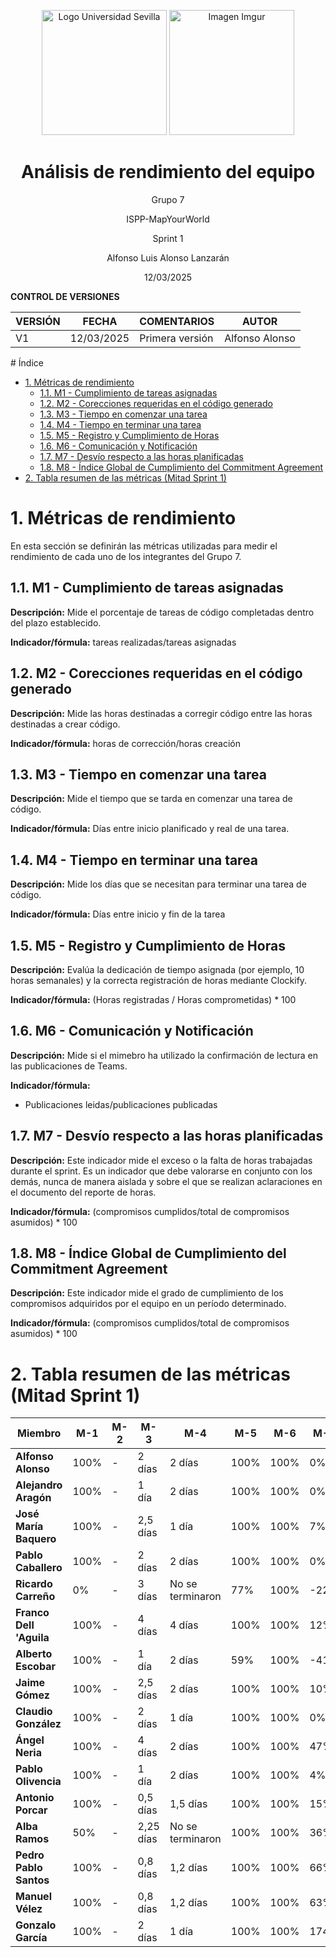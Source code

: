 <p align="center">
  <img src="https://www.ucm.es/al-acmes/file/logo-universidad-sevilla/?ver" alt="Logo Universidad Sevilla" width="200" height="200">
  <img src="https://i.imgur.com/vlzkG4H.png" alt="Imagen Imgur" width="auto" height="200">
</p>

<h1 align="center">Análisis de rendimiento del equipo</h1>

<p align="center">
    Grupo 7
</p>
<p align="center">
    ISPP-MapYourWorld
</p>
<p align="center">
    Sprint 1
</p>
<p align="center">
    Alfonso Luis Alonso Lanzarán
</p>
<p align="center">
    12/03/2025
</p>

**CONTROL DE VERSIONES**

| VERSIÓN | FECHA     | COMENTARIOS              | AUTOR              |
|---------|-----------|--------------------------|--------------------|
| V1      | 12/03/2025| Primera versión          | Alfonso Alonso     |

<!-- omit in toc--> # Índice

- [1. Métricas de rendimiento](#1-métricas-de-rendimiento)
  - [1.1. M1 - Cumplimiento de tareas asignadas](#11-m1---cumplimiento-de-tareas-asignadas)
  - [1.2. M2 - Corecciones requeridas en el código generado](#12-m2---corecciones-requeridas-en-el-código-generado)
  - [1.3. M3 - Tiempo en comenzar una tarea](#13-m3---tiempo-en-comenzar-una-tarea)
  - [1.4. M4 - Tiempo en terminar una tarea](#14-m4---tiempo-en-terminar-una-tarea)
  - [1.5. M5 - Registro y Cumplimiento de Horas](#15-m5---registro-y-cumplimiento-de-horas)
  - [1.6. M6 - Comunicación y Notificación](#16-m6---comunicación-y-notificación)
  - [1.7. M7 - Desvío respecto a las horas planificadas](#17-m7---desvío-respecto-a-las-horas-planificadas)
  - [1.8. M8 - Índice Global de Cumplimiento del Commitment Agreement](#18-m8---índice-global-de-cumplimiento-del-commitment-agreement)
- [2. Tabla resumen de las métricas (Mitad Sprint 1)](#2-tabla-resumen-de-las-métricas-mitad-sprint-1)

# 1. Métricas de rendimiento

En esta sección se definirán las métricas utilizadas para medir el rendimiento de cada uno de los integrantes del Grupo 7.

## 1.1. M1 - Cumplimiento de tareas asignadas

**Descripción:** Mide el porcentaje de tareas de código completadas dentro del plazo establecido.

**Indicador/fórmula:** tareas realizadas/tareas asignadas

## 1.2. M2 - Corecciones requeridas en el código generado

**Descripción:** Mide las horas destinadas a corregir código entre las horas destinadas a crear código.

**Indicador/fórmula:** horas de corrección/horas creación

## 1.3. M3 - Tiempo en comenzar una tarea

**Descripción:** Mide el tiempo que se tarda en comenzar una tarea de código.

**Indicador/fórmula:** Días entre inicio planificado y real de una tarea.

## 1.4. M4 - Tiempo en terminar una tarea

**Descripción:** Mide los días que se necesitan para terminar una tarea de código.

**Indicador/fórmula:** Días entre inicio y fin de la tarea

## 1.5. M5 - Registro y Cumplimiento de Horas

**Descripción:** Evalúa la dedicación de tiempo asignada (por ejemplo, 10 horas semanales) y la correcta registración de horas mediante Clockify.

**Indicador/fórmula:** (Horas registradas / Horas comprometidas) \* 100

## 1.6. M6 - Comunicación y Notificación

**Descripción:** Mide si el mimebro ha utilizado la confirmación de lectura en las publicaciones de Teams.

**Indicador/fórmula:**

- Publicaciones leidas/publicaciones publicadas

## 1.7. M7 - Desvío respecto a las horas planificadas

**Descripción:** Este indicador mide el exceso o la falta de horas trabajadas durante el sprint. Es un indicador que debe valorarse en conjunto con los demás, nunca de manera aislada y sobre el que se realizan aclaraciones en el documento del reporte de horas.

**Indicador/fórmula:** (compromisos cumplidos/total de compromisos asumidos) \* 100

## 1.8. M8 - Índice Global de Cumplimiento del Commitment Agreement

**Descripción:** Este indicador mide el grado de cumplimiento de los compromisos adquiridos por el equipo en un período determinado.

**Indicador/fórmula:** (compromisos cumplidos/total de compromisos asumidos) \* 100



# 2. Tabla resumen de las métricas (Mitad Sprint 1)

| **Miembro**       | **M-1** | **M-2** | **M-3** | **M-4** | **M-5** | **M-6** | **M-7** | **M-8** |
|-------------------|---------------|---------------|---------------|---------------|---------------|---------------|---------------|---------------|
| **Alfonso Alonso**| 100%            | -           | 2 días            |   2 días          | 100%          | 100%           | 0%           | 80%           |
| **Alejandro Aragón**| 100%          | -           | 1 día            | 2 días            | 100%        | 100%           | 0%           | 80%           |
| **José María Baquero**| 100%        | -           | 2,5 días            |     1 día        | 100%        | 100%          | 7%           | 100%           |
| **Pablo Caballero**| 100%           | -         | 2 días            |   2 días        | 100%        | 100%           | 0%           | 80%           |
| **Ricardo Carreño**| 0%           | -        | 3 días            | No se terminaron         | 77%        | 100%          | -22%           | 100%           |
| **Franco Dell 'Aguila**| 100%       | -         | 4 días            | 4 días            | 100%        | 100%          | 12%           | 100%           |
| **Alberto Escobar**| 100%           | -           | 1 día            | 2 días           | 59%        | 100%           | -41%           | 60%           |
| **Jaime Gómez**    | 100%           | -           | 2,5 días            | 2 días            | 100%        | 100%          | 10%           | 100%           |
| **Claudio González**| 100%          | -          | 2 días            | 1 día            | 100%        | 100%         | 0%           | 80%           |
| **Ángel Neria**    | 100%           | -          | 4 días            | 2 días            | 100%          | 100%          | 47%           | 100%           |
| **Pablo Olivencia**| 100%           | -          | 1 día            | 2 días            | 100%        | 100%          | 4%           | 100%           |
| **Antonio Porcar** | 100%           | -           | 0,5 días            |    1,5 días         | 100%        | 100%          | 15%           | 100%           |
| **Alba Ramos**     | 50%           | -          | 2,25 días            |    No se terminaron         | 100%        | 100%          | 36%           | 100%           |
| **Pedro Pablo Santos**| 100%        | -          | 0,8 días            | 1,2 días            | 100%          | 100%          | 66%           | 100%           |
| **Manuel Vélez**   | 100%           | -         | 0,8 días            | 1,2 días             | 100%          | 100%          | 63%           | 100%           |
| **Gonzalo García** | 100%           | -          | 2 días            | 1 día            | 100%          | 100%          | 174%           | 100%           |

